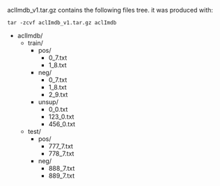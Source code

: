 aclImdb_v1.tar.gz contains the following files tree.
it was produced with:

```
tar -zcvf aclImdb_v1.tar.gz aclImdb
```

* aclImdb/
  * train/
    * pos/
      * 0_7.txt
      * 1_8.txt
    * neg/
      * 0_7.txt
      * 1_8.txt
      * 2_9.txt
    * unsup/
      * 0_0.txt
      * 123_0.txt
      * 456_0.txt
  * test/
    * pos/
      * 777_7.txt
      * 778_7.txt
    * neg/
      * 888_7.txt
      * 889_7.txt
